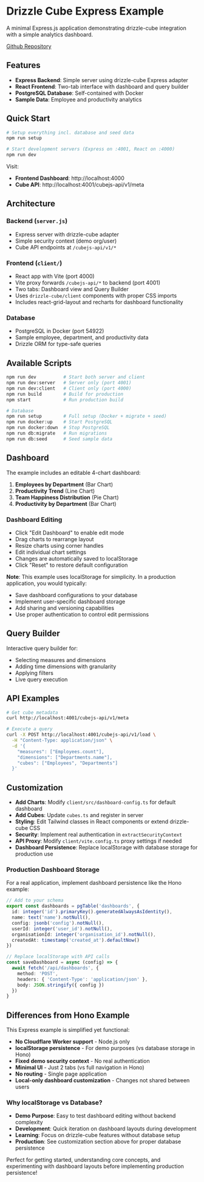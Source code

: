 # Drizzle Cube Express Example

A minimal Express.js application demonstrating drizzle-cube integration with a simple analytics dashboard.

[Github Repository](https://github.com/cliftonc/drizzle-cube-express)

## Features

- **Express Backend**: Simple server using drizzle-cube Express adapter
- **React Frontend**: Two-tab interface with dashboard and query builder
- **PostgreSQL Database**: Self-contained with Docker
- **Sample Data**: Employee and productivity analytics

## Quick Start

```bash
# Setup everything incl. database and seed data
npm run setup

# Start development servers (Express on :4001, React on :4000)
npm run dev
```

Visit:
- **Frontend Dashboard**: http://localhost:4000
- **Cube API**: http://localhost:4001/cubejs-api/v1/meta

## Architecture

### Backend (`server.js`)
- Express server with drizzle-cube adapter
- Simple security context (demo org/user)
- Cube API endpoints at `/cubejs-api/v1/*`

### Frontend (`client/`)
- React app with Vite (port 4000)
- Vite proxy forwards `/cubejs-api/*` to backend (port 4001)
- Two tabs: Dashboard view and Query Builder
- Uses `drizzle-cube/client` components with proper CSS imports
- Includes react-grid-layout and recharts for dashboard functionality

### Database
- PostgreSQL in Docker (port 54922)
- Sample employee, department, and productivity data
- Drizzle ORM for type-safe queries

## Available Scripts

```bash
npm run dev          # Start both server and client
npm run dev:server   # Server only (port 4001)
npm run dev:client   # Client only (port 4000)
npm run build        # Build for production
npm start            # Run production build

# Database
npm run setup        # Full setup (Docker + migrate + seed)
npm run docker:up    # Start PostgreSQL
npm run docker:down  # Stop PostgreSQL
npm run db:migrate   # Run migrations
npm run db:seed      # Seed sample data
```

## Dashboard

The example includes an editable 4-chart dashboard:

1. **Employees by Department** (Bar Chart)
2. **Productivity Trend** (Line Chart) 
3. **Team Happiness Distribution** (Pie Chart)
4. **Productivity by Department** (Bar Chart)

### Dashboard Editing
- Click "Edit Dashboard" to enable edit mode
- Drag charts to rearrange layout
- Resize charts using corner handles
- Edit individual chart settings
- Changes are automatically saved to localStorage
- Click "Reset" to restore default configuration

**Note**: This example uses localStorage for simplicity. In a production application, you would typically:
- Save dashboard configurations to your database
- Implement user-specific dashboard storage
- Add sharing and versioning capabilities
- Use proper authentication to control edit permissions

## Query Builder

Interactive query builder for:
- Selecting measures and dimensions
- Adding time dimensions with granularity
- Applying filters
- Live query execution

## API Examples

```bash
# Get cube metadata
curl http://localhost:4001/cubejs-api/v1/meta

# Execute a query
curl -X POST http://localhost:4001/cubejs-api/v1/load \
  -H "Content-Type: application/json" \
  -d '{
    "measures": ["Employees.count"],
    "dimensions": ["Departments.name"],
    "cubes": ["Employees", "Departments"]
  }'
```

## Customization

- **Add Charts**: Modify `client/src/dashboard-config.ts` for default dashboard
- **Add Cubes**: Update `cubes.ts` and register in server
- **Styling**: Edit Tailwind classes in React components or extend drizzle-cube CSS
- **Security**: Implement real authentication in `extractSecurityContext`
- **API Proxy**: Modify `client/vite.config.ts` proxy settings if needed
- **Dashboard Persistence**: Replace localStorage with database storage for production use

### Production Dashboard Storage

For a real application, implement dashboard persistence like the Hono example:

```typescript
// Add to your schema
export const dashboards = pgTable('dashboards', {
  id: integer('id').primaryKey().generatedAlwaysAsIdentity(),
  name: text('name').notNull(),
  config: jsonb('config').notNull(),
  userId: integer('user_id').notNull(),
  organisationId: integer('organisation_id').notNull(),
  createdAt: timestamp('created_at').defaultNow()
})

// Replace localStorage with API calls
const saveDashboard = async (config) => {
  await fetch('/api/dashboards', {
    method: 'POST',
    headers: { 'Content-Type': 'application/json' },
    body: JSON.stringify({ config })
  })
}
```

## Differences from Hono Example

This Express example is simplified yet functional:
- **No Cloudflare Worker support** - Node.js only
- **localStorage persistence** - For demo purposes (vs database storage in Hono)
- **Fixed demo security context** - No real authentication
- **Minimal UI** - Just 2 tabs (vs full navigation in Hono)
- **No routing** - Single page application
- **Local-only dashboard customization** - Changes not shared between users

### Why localStorage vs Database?

- **Demo Purpose**: Easy to test dashboard editing without backend complexity
- **Development**: Quick iteration on dashboard layouts during development
- **Learning**: Focus on drizzle-cube features without database setup
- **Production**: See customization section above for proper database persistence

Perfect for getting started, understanding core concepts, and experimenting with dashboard layouts before implementing production persistence!